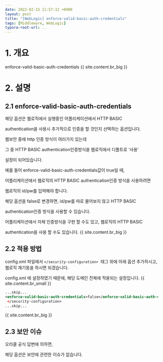 ```yaml
---
date: 2022-02-15 11:57:12 +0900
layout: post
title: "[WebLogic] enforce-valid-basic-auth-credentials"
tags: [Middleware, WebLogic]
typora-root-url: ..
---
```



# 1. 개요

enforce-valid-basic-auth-credentials
{{ site.content.br_big }}
# 2. 설명

## 2.1 enforce-valid-basic-auth-credentials

해당 옵션은 웹로직에서 실행중인 어플리케이션에서 HTTP BASIC 

authentication을 사용시 추가적으로 인증을 할 것인지 선택하는 옵션입니다. 

웹보안 중에 http 인증 방식이 여러가지 있는데 

그 중 HTTP BASIC authentication인증방식을 웹로직에서 디폴트로 ‘사용’ 

설정이 되어있습니다. 

예를 들어 enforce-valid-basic-auth-credentials값이 true일 때, 

어플리케이션에서 웹로직의 HTTP BASIC authentication인증 방식을 사용하려면 

웹로직의 id/pw를 입력해야 합니다. 

 

해당 옵션을 false로 변경하면, id/pw를 따로 물어보지 않고 HTTP BASIC 

authentication인증 방식을 사용할 수 있습니다. 

어플리케이션에서 자체 인증방식을 구현 할 수도 있고, 웹로직의 HTTP BASIC 

authentication을 사용 할 수도 있습니다. 
{{ site.content.br_big }}
## 2.2 적용 방법

config.xml 파일에서 `</security-configuration> `태그 위에 아래 옵션 추가하시고, 웹로직 재기동을 하시면 되겠습니다.

config.xml 에 설정하였기 때문에, 해당 도메인 전체에 적용되는 설정입니다.
{{ site.content.br_small }}
```xml
...skip...
<enforce-valid-basic-auth-credentials>false</enforce-valid-basic-auth-credentials>
 </security-configuration>
...skip...
```
{{ site.content.br_big }}
## 2.3 보안 이슈

오라클 공식 답변에 의하면,

해당 옵션은 보안에 관련한 이슈가 없습니다.

